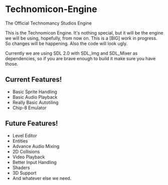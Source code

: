 # Technomicon-Engine
The Official Technomancy Studios Engine

This is the Technomicon Engine. It's nothing special, but it will be the engine we will be using, hopefully, from now on.
This is a [BIG] work in progress. So changes will be happening. Also the code will look ugly.

Currently we are using SDL 2.0 with SDL_Img and SDL_Mixer as dependencies, so if you are brave enough to build it make sure you have those.

## Current Features!
  - Basic Sprite Handling
  - Basic Audio Playback
  - Really Basic Autotiling
  - Chip-8 Emulator

## Future Features!
  - Level Editor
  - Entities
  - Advance Audio Mixing
  - 2D Collisions
  - Video Playback
  - Better Input Handling
  - Shaders
  - 3D Support
  - And whatever else we need.

